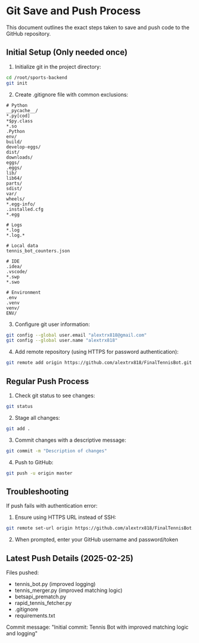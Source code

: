 # Git Save and Push Process

This document outlines the exact steps taken to save and push code to the GitHub repository.

## Initial Setup (Only needed once)

1. Initialize git in the project directory:
```bash
cd /root/sports-backend
git init
```

2. Create .gitignore file with common exclusions:
```
# Python
__pycache__/
*.py[cod]
*$py.class
*.so
.Python
env/
build/
develop-eggs/
dist/
downloads/
eggs/
.eggs/
lib/
lib64/
parts/
sdist/
var/
wheels/
*.egg-info/
.installed.cfg
*.egg

# Logs
*.log
*.log.*

# Local data
tennis_bot_counters.json

# IDE
.idea/
.vscode/
*.swp
*.swo

# Environment
.env
.venv
venv/
ENV/
```

3. Configure git user information:
```bash
git config --global user.email "alextrx818@gmail.com"
git config --global user.name "alextrx818"
```

4. Add remote repository (using HTTPS for password authentication):
```bash
git remote add origin https://github.com/alextrx818/FinalTennisBot.git
```

## Regular Push Process

1. Check git status to see changes:
```bash
git status
```

2. Stage all changes:
```bash
git add .
```

3. Commit changes with a descriptive message:
```bash
git commit -m "Description of changes"
```

4. Push to GitHub:
```bash
git push -u origin master
```

## Troubleshooting

If push fails with authentication error:
1. Ensure using HTTPS URL instead of SSH:
```bash
git remote set-url origin https://github.com/alextrx818/FinalTennisBot.git
```

2. When prompted, enter your GitHub username and password/token

## Latest Push Details (2025-02-25)

Files pushed:
- tennis_bot.py (improved logging)
- tennis_merger.py (improved matching logic)
- betsapi_prematch.py
- rapid_tennis_fetcher.py
- .gitignore
- requirements.txt

Commit message: "Initial commit: Tennis Bot with improved matching logic and logging"
